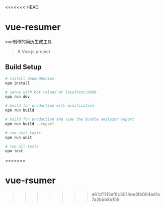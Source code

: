 <<<<<<< HEAD
# vue-resumer
vue制作的简历生成工具


> A Vue.js project

## Build Setup

``` bash
# install dependencies
npm install

# serve with hot reload at localhost:8080
npm run dev

# build for production with minification
npm run build

# build for production and view the bundle analyzer report
npm run build --report

# run unit tests
npm run unit

# run all tests
npm test
```


=======
# vue-rsumer
>>>>>>> e61cf1112ef8c3014ee3fb604ed1a7a2bbb8d155
